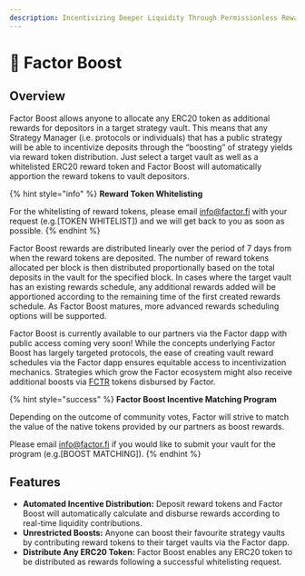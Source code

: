 ```yaml
---
description: Incentivizing Deeper Liquidity Through Permissionless Rewards
---
```


# 🚀 Factor Boost

## Overview

Factor Boost allows anyone to allocate any ERC20 token as additional rewards for depositors in a target strategy vault. This means that any Strategy Manager (i.e. protocols or individuals) that has a public strategy will be able to incentivize deposits through the “boosting” of strategy yields via reward token distribution. Just select a target vault as well as a whitelisted ERC20 reward token and Factor Boost will automatically apportion the reward tokens to vault depositors.

{% hint style="info" %}
**Reward Token Whitelisting**

For the whitelisting of reward tokens, please email [info@factor.fi](mailto:info@factor.fi) with your request (e.g.\[TOKEN WHITELIST]) and we will get back to you as soon as possible.
{% endhint %}

Factor Boost rewards are distributed linearly over the period of 7 days from when the reward tokens are deposited. The number of reward tokens allocated per block is then distributed proportionally based on the total deposits in the vault for the specified block. In cases where the target vault has an existing rewards schedule, any additional rewards added will be apportioned according to the remaining time of the first created rewards schedule. As Factor Boost matures, more advanced rewards scheduling options will be supported.

Factor Boost is currently available to our partners via the Factor dapp with public access coming very soon! While the concepts underlying Factor Boost has largely targeted protocols, the ease of creating vault reward schedules via the Factor dapp ensures equitable access to incentivization mechanics. Strategies which grow the Factor ecosystem might also receive additional boosts via [FCTR](../fctr-token/#fctr) tokens disbursed by Factor.

{% hint style="success" %}
**Factor Boost Incentive Matching Program**

Depending on the outcome of community votes, Factor will strive to match the value of the native tokens provided by our partners as boost rewards.

Please email [info@factor.fi](mailto:info@factor.fi) if you would like to submit your vault for the program (e.g.\[BOOST MATCHING]).
{% endhint %}

## Features

* **Automated Incentive Distribution:** Deposit reward tokens and Factor Boost will automatically calculate and disburse rewards according to real-time liquidity contributions.
* **Unrestricted Boosts:** Anyone can boost their favourite strategy vaults by contributing reward tokens to their target vaults via the Factor dapp.
* **Distribute Any ERC20 Token:** Factor Boost enables any ERC20 token to be distributed as rewards following a successful whitelisting request.
